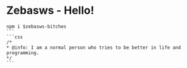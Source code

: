 # Zebasws - Hello!
````ssh
npm i $zebasws-bitches
```
```css
/*
* @info: I am a normal person who tries to be better in life and programming.
*/
```
